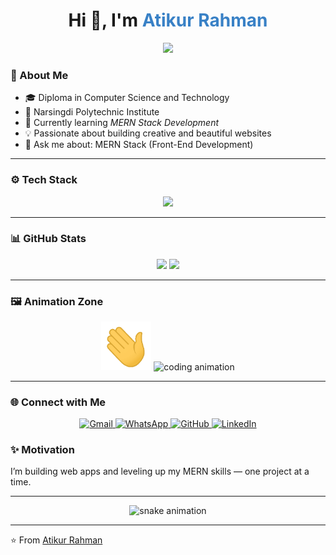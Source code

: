 <h1 align="center">Hi 👋, I'm <span style="color:#3981c6;">Atikur Rahman</span></h1>
<p align="center">
  <img src="https://readme-typing-svg.herokuapp.com?font=Fira+Code&size=28&pause=500&color=42A5F5,FF6B6B,FFD93D&center=true&vCenter=true&width=700&lines=Front-End+Web+Developer;React+%26+Tailwind+Expert;JavaScript+%7C+HTML+%7C+CSS;API+Integration+%26+Responsive+Design;Passionate+%26+Always+Learning" />
</p>

### 💙 About Me
- 🎓 Diploma in Computer Science and Technology  
- 🏫 Narsingdi Polytechnic Institute  
- 🌱 Currently learning *MERN Stack Development*  
- 💡 Passionate about building creative and beautiful websites  
- 💬 Ask me about: MERN Stack (Front-End Development)

---

### ⚙️ Tech Stack
<p align="center">
  <img src="https://skillicons.dev/icons?i=vscode,react,nodejs,tailwindcss,github,figma" />
</p>

---

### 📊 GitHub Stats
<p align="center">
  <img src="https://github-readme-stats.vercel.app/api?username=atikurrahman24&show_icons=true&theme=tokyonight" height="160px" />
  <img src="https://github-readme-streak-stats.herokuapp.com/?user=atikurrahman24&theme=tokyonight" height="160px" />
</p>

---

### 🖼️ Animation Zone
<p align="center">
  <img src="https://raw.githubusercontent.com/ABSphreak/ABSphreak/master/gifs/Hi.gif" width="80px">
  <img src="https://media.giphy.com/media/L8K62iTDkzGX6/giphy.gif" width="200px" alt="coding animation">
</p>

---

### 🌐 Connect with Me
<p align="center">
  <!-- Gmail -->
  <a href="mailto:your-email@example.com">
    <img src="https://img.shields.io/badge/Gmail-D14836?style=for-the-badge&logo=gmail&logoColor=white" alt="Gmail">
  </a>

  <!-- WhatsApp -->
  <a href="https://wa.me/your-number" target="_blank">
    <img src="https://img.shields.io/badge/WhatsApp-25D366?style=for-the-badge&logo=whatsapp&logoColor=white" alt="WhatsApp">
  </a>

  <!-- GitHub -->
  <a href="https://github.com/atikurrahman24">
    <img src="https://img.shields.io/badge/GitHub-181717?style=for-the-badge&logo=github&logoColor=white" alt="GitHub">
  </a>

  <!-- LinkedIn -->
  <a href="https://www.linkedin.com/in/your-linkedin-username/">
    <img src="https://img.shields.io/badge/LinkedIn-0A66C2?style=for-the-badge&logo=linkedin&logoColor=white" alt="LinkedIn">
  </a>
</p>

### ✨ Motivation
I’m building web apps and leveling up my MERN skills — one project at a time.

---

<p align="center">
  <img src="https://github.com/atikurrahman24/atikurrahman24/blob/output/github-contribution-grid-snake.svg" alt="snake animation" />
</p>

---

⭐️ From [Atikur Rahman](https://github.com/atikurrahman24)
